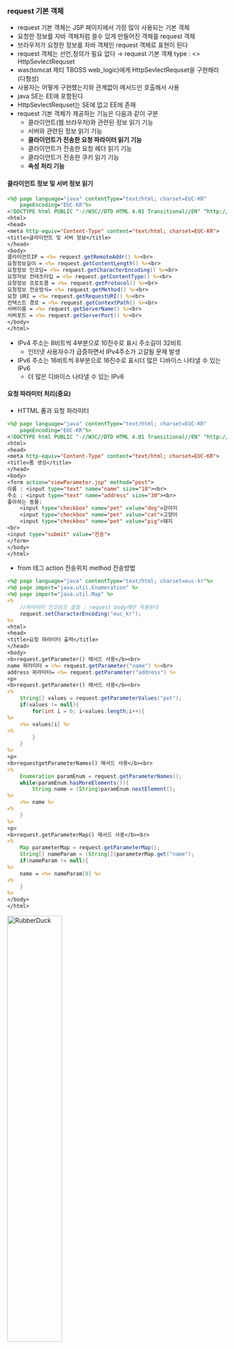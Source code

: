 ### request 기본 객체
* request 기본 객체는 JSP 페이지에서 가장 많이 사용되는 기본 객체
* 요청한 정보를 자바 객체처럼 쓸수 있게 만들어진 객체를 request 객체
* 브라우저가 요청한 정보를 자바 객체인 request 객체로 표현이 된다
* request 객체는 선언,정의가 필요 없다 → request 기본 객체 type : <<interfave>> HttpSevlectRequset
* was(tomcat 제티 TBOSS web_logic)에게 HttpSevlectRequset을 구현해라 (다형성)
* 사용자는 어떻게 구현했는지와 관계없이 메서드만 호출해서 사용
* java SE는 EE에 포함된다
* HttpSevlectRequset는 SE에 없고 EE에 존재
* request 기본 객체가 제공하는 기능은 다음과 같이 구분
  * 클라이언트(웹 브라우저)와 관련된 정보 읽기 기능
  * 서버와 관련된 정보 읽기 기능
  * **클라이언트가 전송한 요청 파라미터 읽기 기능**
  * 클라이언트가 전송한 요청 헤더 읽기 기능
  * 클라이언트가 전송한 쿠키 읽기 기능
  * **속성 처리 기능**
#### 클라이언트 정보 및 서버 정보 읽기
```JSP
<%@ page language="java" contentType="text/html; charset=EUC-KR"
    pageEncoding="EUC-KR"%>
<!DOCTYPE html PUBLIC "-//W3C//DTD HTML 4.01 Transitional//EN" "http://www.w3.org/TR/html4/loose.dtd">
<html>
<head>
<meta http-equiv="Content-Type" content="text/html; charset=EUC-KR">
<title>글라이언트 및 서버 정보</title>
</head>
<body>
클라이언트IP = <%= request.getRemoteAddr() %><br>
요청정보길이 = <%= request.getContentLength() %><br>
요청정보 인코딩= <%= request.getCharacterEncoding() %><br>
요청저보 컨테츠타입 = <%= request.getContentType() %><br>
요청정보 프로토콜 = <%= request.getProtocol() %><br>
요청정보 전송방식= <%= request.getMethod() %><br>
요청 URI = <%= request.getRequestURI() %><br>
컨텍스트 경로 = <%= request.getContextPath() %><br>
서버이름 = <%= request.getServerName() %><br>
서버포트 = <%= request.getServerPort() %><br>
</body>
</html>
```
* IPv4 주소는 8비트씩 4부분으로 10진수로 표시 주소길이 32비트 
  * 인터넷 사용자수가 급증하면서 IPv4주소가 고갈될 문제 발생
* IPv6 주소는 16비트씩 8부분으로 16진수로 표시더 많은 디바이스 나타낼 수 있는 IPv6
  * 더 많은 디바이스 나타낼 수 있는 IPv6
#### 요청 파라미터 처리(중요)
* HTTML 폼과 요청 파라미터
```JSP
<%@ page language="java" contentType="text/html; charset=EUC-KR"
    pageEncoding="EUC-KR"%>
<!DOCTYPE html PUBLIC "-//W3C//DTD HTML 4.01 Transitional//EN" "http://www.w3.org/TR/html4/loose.dtd">
<html>
<head>
<meta http-equiv="Content-Type" content="text/html; charset=EUC-KR">
<title>폼 생성</title>
</head>
<body>
<form action="viewParameter.jsp" method="post">
이름 : <input type="text" name="name" size="10"><br>
주소 : <input type="text" name="address" size="30"><br>
좋아하는 동물:
	<input type="checkbox" name="pet" value="dog">강아지
	<input type="checkbox" name="pet" value="cat">고양이
	<input type="checkbox" name="pet" value="pig">돼지
<br>
<input type="submit" value="전송">
</form>
</body>
</html>
```
* from 테그 action 전송위치 method 전송방법
```JSP
<%@ page language="java" contentType="text/html; charset=euc-kr"%>
<%@ page import="java.util.Enumeration" %>
<%@ page import="java.util.Map" %>
<%
	//파라미터 인코딩으 설정 : request body에만 적용된다
	request.setCharacterEncoding("euc_kr");
%>
<html>
<head>
<title>요청 파라미터 출력</title>
</head>
<body>
<b>request.getParameter() 메서드 사용</b><br>
name 파라미터 = <%= request.getParameter("name") %><br>
address 파라미터= <%= request.getParameter("address") %>
<p>
<b>request.getParameter() 메서드 사용</b><br>
<%
	String[] values = request.getParameterValues("pet");
	if(values != null){
		for(int i = 0; i<values.length;i++){
%>
	<%= values[i] %>
<%
		}
	}
%>
<p>
<b>requestgetParameterNames() 매서드 사용</b><br>
<%
	Enumeration paramEnum = request.getParameterNames();
	while(paramEnum.hasMoreElements()){
		String name = (String)paramEnum.nextElement();
%>
	<%= name %>
<%
	}
%>
<p>
<b>request.getParameterMap() 메서드 사용</b><br>
<%
	Map parameterMap = request.getParameterMap();
	String[] nameParam = (String[])parameterMap.get("name");
	if(nameParam != null){
%>
	name = <%= nameParam[0] %>
<%
	}
%>
</body>
</html>
```
<img src="https://postfiles.pstatic.net/MjAyMjA3MTVfNjYg/MDAxNjU3ODY1MTc4OTI0.gPDHR7TiTQo_SEQ8RRfphsv4MGuXa4GkuBKibBfA0x4g.o-fj1YHWsz_rtEfkrfaCCCTjRtmjihxNyXfzZG4CVDsg.PNG.forget980/image.png?type=w580" width="50%" height="50%" title="px(픽셀) 크기 설정" alt="RubberDuck"></img>
* 전송을 누르면 viewParameter.jsp를 파라미터 목록을 가지고 실행하도록 요청(name = A address = 서울 pet = dog pet = cat name속성 = value속성)전달
* 사용자가 요청하는 행위 자체 추상화한 것이 request 객체
* request.getParameterMap()
	* Map key는 string value는 String[] (값이 한개가 아닌 것들이 있을 수 있다)
* Enumeration는 Iterator<e>와 유사하다
##### form의 action 속성값 get 방식과 post 방식 차이
* 파라미터를 어디에 담아 전달되는가
* GET : 읽기 -> 서버측 data 변경이 일어나지 않는다.(공개되어도 상관없다)
	* http://localhost:8080/07_15/viewParameter.jsp?name=A&address=B&pet=dog
	* get -> 파라미터 정보-> url에 포함(request line)
	* 읽어 오는 용도
	* 쿼리문자열(Query String) ?가 구분자 URL의 뒤에 입력 데이터를 함께 제공하는 가장 단순한 데이터 전달 방법
	* 파라미터를 지우면 목적으로하는 결과를 볼 수 없다
	* 동일한 작업을 많이 해도 변경이되지 않는다
* POST : 수정, 삭제, 생성 -> 서버측 데이터가 변경이 일어난다.
	* http://localhost:8080/07_15/viewParameter.jsp
	* post -> 파라미터 정보 -> 바디에 포함
	* url로 확인 할 수 없다
	* 수정, 삭제, 생성을 GET할때 사용하면 허용되지 않은 사용자가 허가되지 않은 연산(데이터 변경)이 가능해질 수 있다
	* 보이면 안된는 파라미터 있는 경우 사용 (id, pw) 
* **request.setCharacterEncoding("euc_kr");**
	* 해당 메서드는 파라미터 값을 사용하기 전에 실행해주어야 한다
	* 브라우저가 EU-KR로 보내지 않는다
	* 파라미터 인코딩 설정 - request body에만 적용된다
	* 따라서 post 방식을때만 유효
	* get 방식인 경우 해당 스크립트릿을 추가 해도 글자는 깨진다
	* (page인코딩이 없으면 charset을 따라간다)
* get 인코딩을 보낼때 서유럽 (8859_1)로 전달 다른 인코딩으로 바꾸는 표준이 없다 바꿀 수 있어도 표준방식이 아니다
* GET 방식으로 파라미터 전송 시 인코딩 결정 규칙
	* (표준 인코딩 규칙이 정해져 있지 않기 때문에, 완벽하게 글자 깨지는 현상을 막을 수 없다 상황에 맞춰 사용)
	* <a> 태그의 링크 태그에 쿼리 문자열 추가 : 웹 페이지 인코딩 사요
	* HTTML 폼(FORM)의 method 속성값을 "GET"으로 지정해서 폼을 전송 : 웹 페이지 인코딩 사용
	* 웹 브라우저에 주소에 직접 쿼리 문자열을 포함한 URL 입력 : 웹 브라우저마다 다름
	* HTTP 표준에는 GET 방식으로 전달되는 파라미터 값을 인코딩할 때 어떤 캐릭터셋을 이용해야 한는지에 대한 규칙이 정해져 있지 않다.
	* 표준에 정해진 규틱이 없기 때문에 웹 브라우저마다 처리 방식이 다른 것이다
	* 크롬의 경우 일반적으로 8859_1 인코딩 (영어만 가능 한글지원 안하는 인코딩)
	* 일반적인 브라우저는 request line을 인코딩 할 때 8859_1을 사용
	* 8859_1가 아닌 수 있으므로 브라우저가 인코딩하는 방식을 알아야 한다(브라우저의 버전에 따라 달라지기도 한다)
```JSP
<%@ page language="java" contentType="text/html; charset=EUC-KR"
    pageEncoding="EUC-KR"%>
<!DOCTYPE html PUBLIC "-//W3C//DTD HTML 4.01 Transitional//EN" "http://www.w3.org/TR/html4/loose.dtd">
<html>
<head>
<meta http-equiv="Content-Type" content="text/html; charset=EUC-KR">
<title>Start.jsp</title>
</head>
<body>
	<form action="end.jsp" method="get">
	입력 : <input type="text" name="userInput">
	<input type="submit" />
	</form> 
	<br>
	<a href="end.jsp?userInput=abc">go end<</a>
</body>
</html>
```
```JSP
<%@ page language="java" contentType="text/html; charset=EUC-KR"
    pageEncoding="EUC-KR"%>
<!DOCTYPE html PUBLIC "-//W3C//DTD HTML 4.01 Transitional//EN" "http://www.w3.org/TR/html4/loose.dtd">
<html>
<head>
<meta http-equiv="Content-Type" content="text/html; charset=EUC-KR">
<title>end.jsp</title>
</head>
<body>
	<%
		if(request.getMethod().equalsIgnoreCase("post")){
			//파라미터에 접근하기전에 호출해야한다.
			request.setCharacterEncoding("euc_kr");
	%>
		userInput : <%= request.getParameter("userInput") %>
	<%
		}else{
			String param = request.getParameter("userInput");
			param = new String(param.getBytes("8859_1"),"euc_kr");
	   		//읽어온 8859_1 인코딩된 param을 param.getBytes method를 이요해 바이트 배열로 바꾸고 다시 euc_kr로 인코딩 한다
	   		//무슨 문자든 바이트값으로 표현이 가능하다
	%>
		get 방식(<%= param %>)
	<%
		}
	%>
</body>
</html>
```
* 톰켓 설정을 변경하면 연결된 web 모두에 영향을 준다
* 톰켓이 필요한 프로그램만 관리
### response 기본 객체
* was가 만들어 준다 추가 메서드 addxx() 변경 메서드 setxx() 존재(직접 만드는것이 아니기 때문에 관리하는 메서드 존재)
#### 웹 브라우저 캐시 제어를 위한 응답 헤더 입력
* 캐시는 동일한 데이터를 중복해서 로딩하기 않도록 할때 사용
* 페이지를 로드하는데 필요한 이미지, JS, CSS를 다시 로드하지 않고 저장해 놓은 캐시를 불러와 동적인 taxt만 로드하기 때문에 응답속도가 빨라진다
* 하지만 캐시가 과도하게 많아지면 오히려 원하는 캐시를 찾기 위해 시간이 걸리기 때문에 느려질 수 있다
* 게시판 프로그램에서 뒤로가기를 하면 목록을 캐시에서 불러오지만 목록 버튼을 누르면 목록을 다시 로드해 보여준다
* 뒤로가기로 캐시를 불러오게 되면 사용자가 변경된 내용을 확인할 수 없다
##### 웹 브라우저가 응답 결과를 캐시 할 것인지에 대한 여부 설정
  * Cache-Control : HTTP 1.1 버전에서 지원하는 헤더, "no-cache"로 지정 브라우저는 응답 결과를 캐시하지 않는다
	* "no-cahe"로 설정하더라도 응답 내용을 캐시 저장소에 보관
	* 응답 결과가 캐시 저장소 자체에 보과되지 않도록 하려면, "no-store"
  * Pragma : HTTP 1.0 버전에 지원하는 헤더, "no-cache"로 지정하면 웹 브라우저를 응답결과를 캐시에 저장하지 않는다
  * Expires : HTTP 1.0 버전에 지원하는 헤더, 응답 결과의 만료일을 지정 만료일을 현재 시간보다 이전으로 설정함으로써 캐시에 보관되지 않도록 할 수 있다
```JSP
	<%
	 	response.setHeader("Cache-Control", "no-cache");
	   	response.addHeader("Cache-Control", "no-store");
	   	response.setHeader("Pragma", "No-cache");
	   	//1L = 1970년 1월 1일 0.001초
	   	response.setDateHeader("Expires",1L);
	 %>	
```
### 리다이렉트를 이요해서 페이지 이동하기
```JSP
<%@ page language="java" contentType="text/html; charset=EUC-KR"
    pageEncoding="EUC-KR"%>
<!DOCTYPE html PUBLIC "-//W3C//DTD HTML 4.01 Transitional//EN" "http://www.w3.org/TR/html4/loose.dtd">
<html>
<head>
<meta http-equiv="Content-Type" content="text/html; charset=EUC-KR">
<title>a.jsp</title>
</head>
<body>
	<h1>a.jsp</h1>
	<%
	   	//리다이렉트 지시
	   	//요청 2번 일어나는게 기술 핵심
	   	//JSP 페이지에서 필요한 코드를 실행(서버측의 상태를 변경하는 코드일 가능성이 높다)
	   	//...(ex 글쓰기 완료)
		response.sendRedirect("b.jsp");
	%>
</body>
</html>
```
```JSP
<%@ page language="java" contentType="text/html; charset=EUC-KR"
    pageEncoding="EUC-KR"%>
<!DOCTYPE html PUBLIC "-//W3C//DTD HTML 4.01 Transitional//EN" "http://www.w3.org/TR/html4/loose.dtd">
<html>
<head>
<meta http-equiv="Content-Type" content="text/html; charset=EUC-KR">
<title>b.jsp</title>
</head>
<body>
	<h1>b.jsp</h1>
</body>
</html>
```
* 리다이렉트는 웹 서버가 웹 브라우저에게 다른 페이지로 이동하라고 응답하는 기능
* 사용자는 이 과정을 모른다 a.jsp를 요청했지만 결과적으로 보게 되는 페이지는 b.jsp 실행 결과
* 요청이 한번더 일어나는데 요청되는 request 객체는 다르다 (request 객체에 파라미터 정보는 없다)
* 사용자의 의도와 상관 없이 서버가 임의의 페이지로 이동
* 요청 2번 일어나는게 기술 핵심
* 특정 페이지를 실행한 후 지정한 페이지로 이동하길 원할 때 리다이렉트 기능을 사용
* 리다이렉트 파라미터는 사용자가 설정하는 것이 아니기 때문에 한글이 아닌 영어를 쓴다
##### 리다이렉트가 필요한 이유
* 페이지에서 글쓰기 완료 한 후 새로고침(이전의 마지막 요청을 한번더 요청)하면 글이 한번더 등록되는 문제 발생
* 글쓰기 완료시 redirct를 통해 글쓰기 완료 페이지를 보여주면 새로고침을 해도 마지막 요청은 글쓰기 완료 페이지를 요청이 되므로 글이 추가로 등록되지 않는다
* post 전송 방식을 써야하는 상황과 유사  → 서버 상태 변경시 사용(두번 일어나는 일을 막는다)
* CRUD R을 제외하고 나머지 작업이 일어나면 redirct해야 한다  
<img src="https://postfiles.pstatic.net/MjAyMjA3MTVfMjEg/MDAxNjU3ODk2MDY1MTMz.0pHXaGXH861PXpcCY5QMkcCAXFwtETv7QwbPh9JQQoYg.2fetIm83TJZ62qsTLi2coL0XPYtnjJL8Nx75eRVCehsg.PNG.forget980/image.png?type=w580" width="50%" height="50%" title="px(픽셀) 크기 설정" alt="RubberDuck"></img>
### JSP 주석
* &lt;!-- HTML 주석 --&gt;
* <%-- JSP주석 --%>
